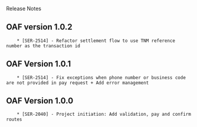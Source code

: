 Release Notes

## OAF version 1.0.2
        * [SER-2514] - Refactor settlement flow to use TNM reference number as the transaction id
## OAF Version 1.0.1
        * [SER-2514] - Fix exceptions when phone number or business code are not provided in pay request + Add error management

## OAF Version 1.0.0
        * [SER-2040] - Project initiation: Add validation, pay and confirm routes
